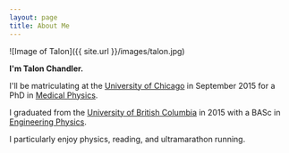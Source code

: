 ```yaml
---
layout: page
title: About Me
---
```

![Image of Talon]({{ site.url }}/images/talon.jpg)

**I'm Talon Chandler.**

I'll be matriculating at the [University of
Chicago](http://www.uchicago.edu/) in September 2015 for a PhD in [Medical
Physics](http://medicalphysics.uchicago.edu/).

I graduated from the [University of British Columbia](https://www.ubc.ca/) in
2015 with a BASc in [Engineering Physics](http://www.engphys.ubc.ca/).

I particularly enjoy physics, reading, and ultramarathon running. 

